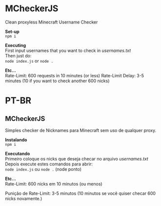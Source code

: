 # MCheckerJS
Clean proxyless Minecraft Username Checker
<br>

**Set-up**
<br>
`npm i`
<br>


**Executing**
<br>
First input usernames that you want to check in *usernames.txt*
<br>
Then just do:
<br>
`node index.js` or `node .`
<br>


**Etc...**
<br>
Rate-Limit: 600 requests in 10 minutes (or less)
Rate-Limit Delay: 3-5 minutes (10 if you want to check another 600 nicks)

# PT-BR

## MCheckerJS
Simples checker de Nicknames para Minecraft sem uso de qualquer proxy.
<br>

**Instalando**
<br>
`npm i`
<br>


**Executando**
<br>
Primeiro coloque os nicks que deseja checar no arquivo *usernames.txt*
<br>
Depois execute estes comandos para abrir:
<br>
`node index.js` ou `node .` (node ponto)
<br>


**Etc...**
<br>
Rate-Limit: 600 nicks em 10 minutos (ou menos)

Punição de Rate-Limit: 3-5 minutos (10 minutos se você quiser checar 600 nicks novamente.)
